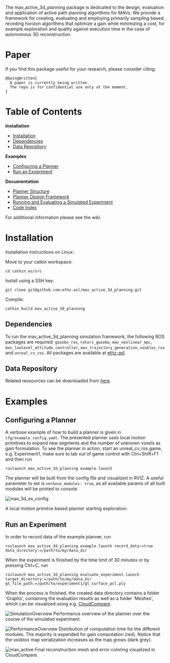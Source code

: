 The mav_active_3d_planning package is dedicated to the design, evaluation and application of active path planning algorithms for MAVs. We provide a framework for creating, evaluating and employing primarily sampling based, receding horizon algorithms that optimize a gain while minimizing a cost, for example exploration and quality against execution time in the case of autonomous 3D reconstruction. 

# Paper
If you find this package useful for your research, please consider citing:
```
@beingWritten{
  A paper is currently being written.
  The repo is for confidential use only at the moment.
}
```

# Table of Contents
**Installation**
* [Installation](#Installation)
* [Dependencies](#Dependencies)
* [Data Repository](#Data-Repository)

**Examples**
* [Configuring a Planner](#Configuring-a-Planner)
* [Run an Experiment](#Run-an-Experiment)

**Documentation**
* [Planner Structure](https://github.com/ethz-asl/mav_active_3d_planning/wiki/Planner-Structure)
* [Planner Design Framework](https://github.com/ethz-asl/mav_active_3d_planning/wiki/Planner-Design-Framework)
* [Running and Evaluating a Simulated Experiment](https://github.com/ethz-asl/mav_active_3d_planning/wiki/Running-and-Evaluating-a-Simulated-Experiment)
* [Code Index](https://github.com/ethz-asl/mav_active_3d_planning/wiki/Code-Index)

For additional information please see the wiki.

  
# Installation
Installation instructions on Linux:

Move to your catkin workspace: 
```
cd catkin_ws/src
```
Install using a SSH key: 
```
git clone git@github.com:ethz-asl/mav_active_3d_planning.git
```
Compile: 
```
catkin build mav_active_3d_planning
```

## Dependencies
To run the mav_active_3d_planning simulation framework, the following ROS packages are required: `gazebo_ros`, `rotors_gazebo`, `mav_nonlinear_mpc`, `mav_lowlevel_attitude_controller`, `mav_trajectory_generation`, `voxblox_ros` and `unreal_cv_ros`. All packages are available at [ethz-asl](https://github.com/ethz-asl).

## Data Repository
Related ressources can be downloaded from [here](https://www.polybox.ethz.ch/index.php/s/6vhPDINcISbEogg). 

# Examples
## Configuring a Planner
A verbose example of how to build a planner is given in `cfg/example_config.yaml`. The presented planner uses local motion primitives to expand new segments and the number of unknown voxels as gain formulation. To see the planner in action, start an unreal\_cv\_ros game, e.g. Experiment1, make sure to tab out of game control with Ctrl+Shift+F1 and then run 
```
roslaunch mav_active_3d_planning example.launch
```
The planner will be built from the config file and visualized in RVIZ. A useful parameter to set is `verbose_modules: true`, as all available params of all built modules will be printed to console. 

![mav_3d_ex_config](https://user-images.githubusercontent.com/36043993/58561558-aaa84280-8227-11e9-9b89-def052db17a8.png)

A local motion primitve based planner starting exploration.

## Run an Experiment
In order to record data of the example planner, run 
```
roslaunch mav_active_3d_planning example.launch record_data:=true data_directory:=/path/to/my/data_dir
```
When the experiment is finished by the time limit of 30 minutes or by pressing Ctrl+C, run 
```
roslaunch mav_active_3d_planning evaluate_experiment.launch target_directory:=/path/to/my/data_dir gt_file_path:=/path/to/experiment1/gt_surface_pcl.ply
```
When the process is finished, the created data directory contains a folder 'Graphs', containing the evaluation results as well as a folder 'Meshes', which can be visualized using e.g. [CloudCompare](https://www.danielgm.net/cc/). 

![SimulationOverview](https://user-images.githubusercontent.com/36043993/59348747-33d77300-8d18-11e9-935e-d89a3fc64f64.png)
Performance overview of the planner over the course of the simulated experiment.


![PerformanceOverview](https://user-images.githubusercontent.com/36043993/59348802-5d909a00-8d18-11e9-984f-7a1dc7c7a8ba.png)
Distribution of computation time for the different modules. The majority is expended for gain computation (red). Notice that the voxblox map serialization increases as the map grows (dark grey).


![mav_active](https://user-images.githubusercontent.com/36043993/59349935-253e8b00-8d1b-11e9-87d8-6d57463b9596.png)
Final reconstruction mesh and error coloring visualized in CloudCompare.
